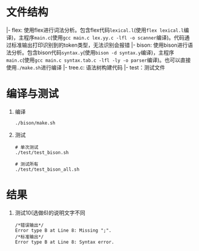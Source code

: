 # 文件结构
|- flex: 使用flex进行词法分析。包含flex代码`lexical.l`(使用`flex lexical.l`编译)，主程序`main.c`(使用`gcc main.c lex.yy.c -lfl -o scanner`编译)。代码通过标准输出打印识别到的token类型，无法识别会报错
|- bison: 使用bison进行语法分析。包含bison代码`syntax.y`(使用`bison -d syntax.y`编译)，主程序`main.c`(使用`gcc main.c syntax.tab.c -lfl -ly -o parser`编译)。也可以直接使用`./make.sh`进行编译
    |- tree.c: 语法树构建代码
|- test：测试文件

# 编译与测试
1. 编译
    ```
    ./bison/make.sh
    ```
2. 测试
    ```
    # 单次测试
    ./test/test_bison.sh

    # 测试所有
    ./test/test_bison_all.sh
    ```

# 结果
1. 测试10(选做6)的说明文字不同
    ```
    /*错误输出*/
    Error type B at Line 8: Missing ";".
    /*标准输出*/
    Error type B at Line 8: Syntax error.
    ```